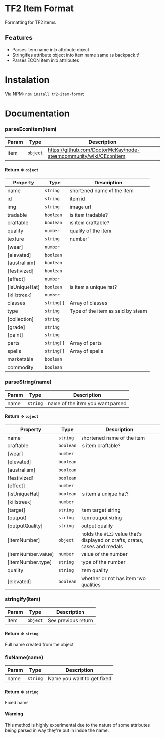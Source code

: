 # TF2 Item Format
Formatting for TF2  items.

## Features
- Parses item name into attribute object
- Stringifies attribute object into item name same as backpack.tf
- Parses ECON item into attributes

# Instalation
Via NPM: `npm install tf2-item-format`

# Documentation
### parseEconItem(item)
Param | Type | Description
----- | ---- | -----------
item | `object` | https://github.com/DoctorMcKay/node-steamcommunity/wiki/CEconItem

#### Return => `object`
Property | Type | Description
-------- | ---- | -----------
name | `string` | shortened name of the item
id | `string` | item id
img | `string` | image url
tradable | `boolean` | is item tradable?
craftable | `boolean` | is item craftable?
quality | `number` | quality of the item
texture | `string` |number` |
[wear] | `number` |
[elevated] | `boolean` |
[australium] | `boolean` |
[festivized] | `boolean` |
[effect] | `number` |
[isUniqueHat] | `boolean` | is item a unique hat?
[killstreak] | `number` |
classes | `string[]` | Array of classes
type | `string` | Type of the item as said by steam
[collection] | `string` |
[grade] | `string` |
[paint] | `string` |
parts | `string[]` | Array of parts
spells | `string[]` | Array of spells
marketable | `boolean` |
commodity | `boolean` |

### parseString(name)
Param | Type | Description
----- | ---- | -----------
name | `string` | name of the item you want parsed

#### Return => `object`
Property | Type | Description
-------- | ---- | -----------
name | `string` | shortened name of the item
craftable | `boolean` | is item craftable?
[wear] | `number` |
[elevated] | `boolean` |
[australium] | `boolean` |
[festivized] | `boolean` |
[effect] | `number` |
[isUniqueHat] | `boolean` | is item a unique hat?
[killstreak] | `number` |
[target] | `string` | item target string
[output] | `string` | item output string
[outputQuality] | `string` | output quality
[itemNumber] | `object` | holds the `#123` value that's displayed on crafts, crates, cases and medals
[itemNumber.value] | `number` | value of the number
[itemNumber.type] | `string` | type of the number
quality | `string` | item quality
[elevated] | `boolean` | whether or not has item two qualities

### stringify(item)
Param | Type | Description
----- | ---- | -----------
item | `object` | See previous return

#### Return => `string`
Full name created from the object

### fixName(name)
Param | Type | Description
----- | ---- | -----------
name | `string` | Name you want to get fixed

#### Return => `string`
Fixed name

#### Warning
This method is highly experimental due to the
nature of some attributes being parsed in way
they're put in inside the name.
